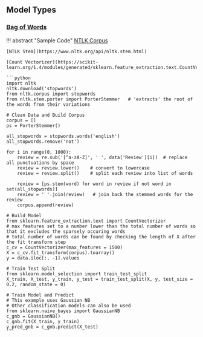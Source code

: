 ## Model Types
### [Bag of Words](../stats-nlp/#bag-of-words)

!!! abstract "Sample Code"
    [NTLK Corpus](https://www.nltk.org/api/nltk.corpus.html)

    [NTLK Stem](https://www.nltk.org/api/nltk.stem.html)

    [Count Vectorizer](https://scikit-learn.org/1.4/modules/generated/sklearn.feature_extraction.text.CountVectorizer.html#sklearn.feature_extraction.text.CountVectorizer)

    ```python
    import nltk
    nltk.download('stopwords')
    from nltk.corpus import stopwords
    from nltk.stem.porter import PorterStemmer   # 'extracts' the root of the words from their variations

    # Clean Data and Build Corpus
    corpus = []
    ps = PorterStemmer()
        
    all_stopwords = stopwords.words('english')
    all_stopwords.remove('not')
    
    for i in range(0, 1000):
        review = re.sub('[^a-zA-Z]', ' ', data['Review'][i])  # replace all punctuations by space
        review = review.lower()    # convert to lowercase
        review = review.split()    # split each review into list of words
        
        review = [ps.stem(word) for word in review if not word in set(all_stopwords)]
        review = ' '.join(review)   # join back the stemmed words for the review
        corpus.append(review)

    # Build Model
    from sklearn.feature_extraction.text import CountVectorizer
    # max features set to a number lower than the total number of words so that it excludes the sparsely occuring words
    # total number of words can be found by checking the length of X after the fit transform step
    c_cv = CountVectorizer(max_features = 1500)  
    X = c_cv.fit_transform(corpus).toarray()
    y = data.iloc[:, -1].values

    # Train Test Split
    from sklearn.model_selection import train_test_split
    X_train, X_test, y_train, y_test = train_test_split(X, y, test_size = 0.2, random_state = 0)

    # Train Model and Predict
    # This example uses Gaussian NB
    # Other classification models can also be used
    from sklearn.naive_bayes import GaussianNB
    c_gnb = GaussianNB()
    c_gnb.fit(X_train, y_train)
    y_pred_gnb = c_gnb.predict(X_test)
    ```